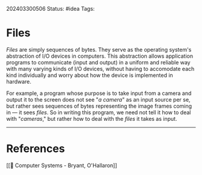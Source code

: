 202403300506
Status: #idea
Tags: 

# Files

*Files* are simply sequences of bytes. They serve as the operating system's abstraction of I/O devices in computers. This abstraction allows application programs to communicate (input and output) in a uniform and reliable way with many varying kinds of I/O devices, without having to accomodate each kind individually and worry about how the device is implemented in hardware. 

For example, a program whose purpose is to take input from a camera and output it to the screen does not see "*a camera*" as an input source per se, but rather sees sequences of bytes representing the image frames coming in — it sees *files*. So in writing this program, we need not tell it how to deal with "*cameras*," but rather how to deal with the *files* it takes as input. 


___
# References
[[📕 Computer Systems - Bryant, O'Hallaron]]